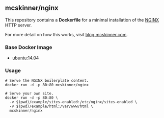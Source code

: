 ## mcskinner/nginx

This repository contains a **Dockerfile** for a minimal installation of the
[NGINX](http://nginx.org/en/) HTTP server.

For more detail on how this works, visit [blog.mcskinner.com](http://blog.mcskinner.com/2016/04/17/behold-dockerfiles/).

### Base Docker Image

* [ubuntu:14.04](https://hub.docker.com/_/ubuntu/)

### Usage

    # Serve the NGINX boilerplate content.
    docker run -d -p 80:80 mcskinner/nginx

    # Serve your own site.
    docker run -d -p 80:80 \
      -v $(pwd)/example/sites-enabled:/etc/nginx/sites-enabled \
      -v $(pwd)/example/html:/var/www/html \
      mcskinner/nginx

